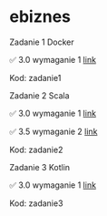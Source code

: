 # ebiznes

Zadanie 1 Docker

✅ 3.0 wymaganie 1 [link](https://github.com/parabola01/ebiznes/tree/387cb4409bf7716d101b81216e9440a9b8e8f088/zadanie1)

Kod: zadanie1

Zadanie 2 Scala

✅ 3.0 wymaganie 1 [link](https://github.com/parabola01/ebiznes/tree/11fcb5ccf716cdbf6aa33b956a052b5f982030f9/zadanie2)

✅ 3.5 wymaganie 2 [link](https://github.com/parabola01/ebiznes/tree/11fcb5ccf716cdbf6aa33b956a052b5f982030f9/zadanie2)

Kod: zadanie2

Zadanie 3 Kotlin

✅ 3.0 wymaganie 1 [link](https://github.com/parabola01/ebiznes/tree/8806e46f72dd1eac69ee2b0eb9a116a64e18497e)

Kod: zadanie3
